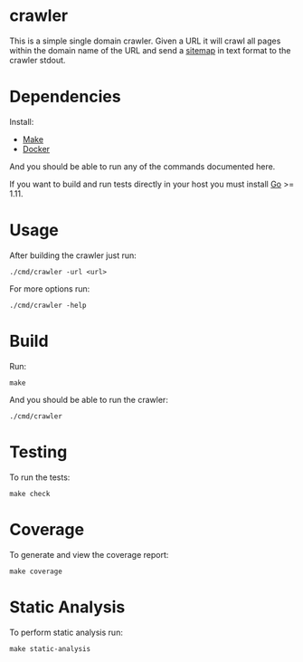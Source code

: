 # crawler

This is a simple single domain crawler.
Given a URL it will crawl all pages within the domain name of the URL
and send a [sitemap](https://www.sitemaps.org/protocol.html)
in text format to the crawler stdout.


# Dependencies

Install:

* [Make](https://www.gnu.org/software/make/)
* [Docker](https://www.docker.com/)

And you should be able to run any of the commands documented here.

If you want to build and run tests directly in your host you
must install [Go](https://golang.org/) >= 1.11.


# Usage

After building the crawler just run:

```
./cmd/crawler -url <url>
```


For more options run:

```
./cmd/crawler -help
```

# Build

Run:

```
make
```

And you should be able to run the crawler:

```
./cmd/crawler
```

# Testing

To run the tests:

```
make check
```

# Coverage

To generate and view the coverage report:

```
make coverage
```

# Static Analysis

To perform static analysis run:

```
make static-analysis
```
